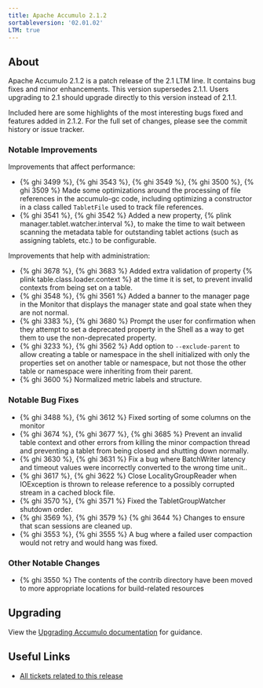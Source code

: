 ```yaml
---
title: Apache Accumulo 2.1.2
sortableversion: '02.01.02'
LTM: true
---
```

## About

Apache Accumulo 2.1.2 is a patch release of the 2.1 LTM line. It contains bug
fixes and minor enhancements. This version supersedes 2.1.1. Users upgrading to
2.1 should upgrade directly to this version instead of 2.1.1.

Included here are some highlights of the most interesting bugs fixed and
features added in 2.1.2. For the full set of changes, please see the commit
history or issue tracker.

### Notable Improvements

Improvements that affect performance:

* {% ghi 3499 %}, {% ghi 3543 %}, {% ghi 3549 %}, {% ghi 3500 %}, {% ghi 3509 %}
  Made some optimizations around the processing of file references in the
  accumulo-gc code, including optimizing a constructor in a class called
  `TabletFile` used to track file references.
* {% ghi 3541 %}, {% ghi 3542 %} Added a new property,
  {% plink manager.tablet.watcher.interval %}, to make the time to wait between
  scanning the metadata table for outstanding tablet actions (such as assigning
  tablets, etc.) to be configurable.

Improvements that help with administration:

* {% ghi 3678 %}, {% ghi 3683 %} Added extra validation of property
  {% plink table.class.loader.context %} at the time it is set, to prevent
  invalid contexts from being set on a table.
* {% ghi 3548 %}, {% ghi 3561 %} Added a banner to the manager page in the
  Monitor that displays the manager state and goal state when they are not
  normal.
* {% ghi 3383 %}, {% ghi 3680 %} Prompt the user for confirmation when they
  attempt to set a deprecated property in the Shell as a way to get them to use
  the non-deprecated property.
* {% ghi 3233 %}, {% ghi 3562 %} Add option to `--exclude-parent` to allow
  creating a table or namespace in the shell initialized with only the
  properties set on another table or namespace, but not those the other table
  or namespace were inheriting from their parent.
* {% ghi 3600 %} Normalized metric labels and structure.

### Notable Bug Fixes

* {% ghi 3488 %}, {% ghi 3612 %} Fixed sorting of some columns on the monitor
* {% ghi 3674 %}, {% ghi 3677 %}, {% ghi 3685 %} Prevent an invalid table
  context and other errors from killing the minor compaction thread and
  preventing a tablet from being closed and shutting down normally.
* {% ghi 3630 %}, {% ghi 3631 %} Fix a bug where BatchWriter latency and
  timeout values were incorrectly converted to the wrong time unit..
* {% ghi 3617 %}, {% ghi 3622 %} Close LocalityGroupReader when IOException is
  thrown to release reference to a possibly corrupted stream in a cached block
  file.
* {% ghi 3570 %}, {% ghi 3571 %} Fixed the TabletGroupWatcher shutdown order.
* {% ghi 3569 %}, {% ghi 3579 %} {% ghi 3644 %} Changes to ensure that scan
  sessions are cleaned up.
* {% ghi 3553 %}, {% ghi 3555 %} A bug where a failed user compaction would not
  retry and would hang was fixed.

### Other Notable Changes

* {% ghi 3550 %} The contents of the contrib directory have been moved to more
  appropriate locations for build-related resources

## Upgrading

View the [Upgrading Accumulo documentation][upgrade] for guidance.

## Useful Links

* [All tickets related to this release][milestone]


[upgrade]: /docs/2.x/administration/upgrading
[milestone]: https://github.com/apache/accumulo/projects/29
